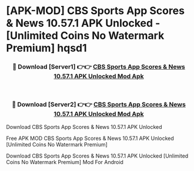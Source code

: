 # [APK-MOD] CBS Sports App  Scores & News 10.57.1 APK Unlocked - [Unlimited Coins No Watermark Premium] hqsd1



<div align="center">
<h3>🔴 Download [Server1] 👉👉 <a href="https://momento.my/?title=CBS_Sports_App__Scores_&_News_10.57.1_APK_Unlocked">CBS Sports App  Scores & News 10.57.1 APK Unlocked Mod Apk</a></h3><br>

<h3>🔴 Download [Server2] 👉👉 <a href="https://momento.my/?title=CBS_Sports_App__Scores_&_News_10.57.1_APK_Unlocked">CBS Sports App  Scores & News 10.57.1 APK Unlocked Mod Apk</a></h3>
</div>



Download CBS Sports App  Scores & News 10.57.1 APK Unlocked 

Free APK MOD CBS Sports App  Scores & News 10.57.1 APK Unlocked [Unlimited Coins No Watermark Premium]

Download CBS Sports App  Scores & News 10.57.1 APK Unlocked [Unlimited Coins No Watermark Premium] Mod For Android
